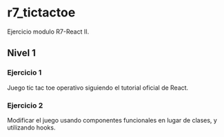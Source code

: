 # r7_tictactoe
Ejercicio modulo R7-React II.
## Nivel 1
### Ejercicio 1
Juego tic tac toe operativo siguiendo el tutorial oficial de React.
### Ejercicio 2
Modificar el juego usando componentes funcionales en lugar de clases, y utilizando hooks.
